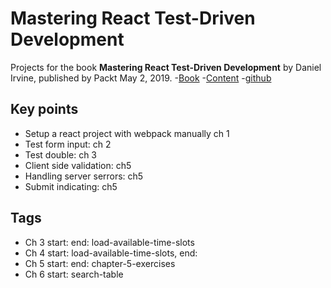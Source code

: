 # Mastering React Test-Driven Development 

Projects for the book **Mastering React Test-Driven Development** by Daniel Irvine, published by Packt May 2, 2019.
-[Book](https://books.google.com/books?id=XVqWDwAAQBAJ)
-[Content](https://www.packtpub.com/web-development/mastering-react-test-driven-development)
-[github](https://github.com/PacktPublishing/Mastering-React-Test-Driven-Development/tree/master)





## Key points
- Setup a react project with webpack manually ch 1
- Test form input: ch 2
- Test double: ch 3
- Client side validation: ch5
- Handling server serrors: ch5
- Submit indicating: ch5


## Tags
- Ch 3 start: end: load-available-time-slots
- Ch 4 start: load-available-time-slots, end:
- Ch 5 start:                            end: chapter-5-exercises              
- Ch 6 start: search-table